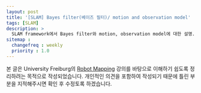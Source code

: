 ```yaml
---
layout: post
title: '[SLAM] Bayes filter(베이즈 필터)/ motion and observation model'
tags: [SLAM]
description: >
  SLAM framework에서 Bayes filter와 motion, observation model에 대한 설명.
sitemap :
  changefreq : weekly
  priority : 1.0
---
```


본 글은 University Freiburg의 [Robot Mapping](http://ais.informatik.uni-freiburg.de/teaching/ws13/mapping/) 강의를 바탕으로 이해하기 쉽도록 정리하려는 목적으로 작성되었습니다. 개인적인 의견을 포함하여 작성되기 때문에 틀린 부분을 지적해주시면 확인 후 수정토록 하겠습니다.
